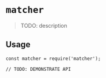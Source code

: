 # `matcher`

> TODO: description

## Usage

```
const matcher = require('matcher');

// TODO: DEMONSTRATE API
```
